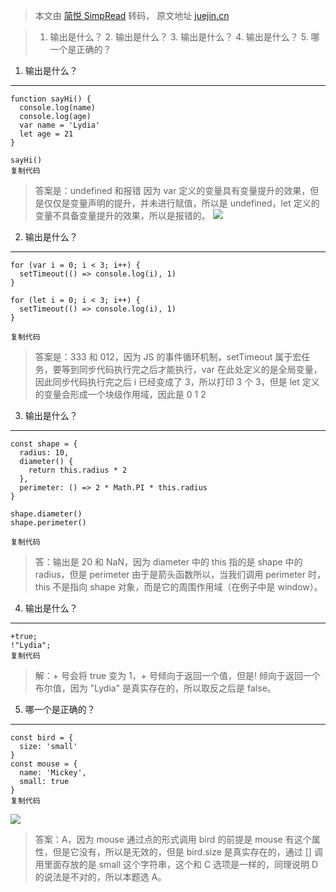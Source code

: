 > 本文由 [简悦 SimpRead](http://ksria.com/simpread/) 转码， 原文地址 [juejin.cn](https://juejin.cn/post/6966781111888265253)

> 1. 输出是什么？ 2. 输出是什么？ 3. 输出是什么？ 4. 输出是什么？ 5. 哪一个是正确的？

1. 输出是什么？
---------

```
function sayHi() {
  console.log(name)
  console.log(age)
  var name = 'Lydia'
  let age = 21
}

sayHi()
复制代码
```

> 答案是：undefined 和报错 因为 var 定义的变量具有变量提升的效果，但是仅仅是变量声明的提升，并未进行赋值，所以是 undefined，let 定义的变量不具备变量提升的效果，所以是报错的。 ![](https://p3-juejin.byteimg.com/tos-cn-i-k3u1fbpfcp/506807e62e77477b9c40c3ac861547d2~tplv-k3u1fbpfcp-zoom-1.image)

2. 输出是什么？
---------

```
for (var i = 0; i < 3; i++) {
  setTimeout(() => console.log(i), 1)
}

for (let i = 0; i < 3; i++) {
  setTimeout(() => console.log(i), 1)
}

复制代码
```

> 答案是：333 和 012，因为 JS 的事件循环机制，setTimeout 属于宏任务，要等到同步代码执行完之后才能执行，var 在此处定义的是全局变量，因此同步代码执行完之后 i 已经变成了 3，所以打印 3 个 3，但是 let 定义的变量会形成一个块级作用域，因此是 0 1 2

3. 输出是什么？
---------

```
const shape = {
  radius: 10,
  diameter() {
    return this.radius * 2
  },
  perimeter: () => 2 * Math.PI * this.radius
}

shape.diameter()
shape.perimeter()

复制代码
```

> 答：输出是 20 和 NaN，因为 diameter 中的 this 指的是 shape 中的 radius，但是 perimeter 由于是箭头函数所以，当我们调用 perimeter 时，this 不是指向 shape 对象，而是它的周围作用域（在例子中是 window）。

4. 输出是什么？
---------

```
+true;
!"Lydia";
复制代码
```

> 解：+ 号会将 true 变为 1，+ 号倾向于返回一个值，但是! 倾向于返回一个布尔值，因为 "Lydia" 是真实存在的，所以取反之后是 false。

5. 哪一个是正确的？
-----------

```
const bird = {
  size: 'small'
}
const mouse = {
  name: 'Mickey',
  small: true
}
复制代码
```

![](https://p3-juejin.byteimg.com/tos-cn-i-k3u1fbpfcp/7095828f8b6a4b268cbda2f1e81edcbe~tplv-k3u1fbpfcp-zoom-1.image)

> 答案：A，因为 mouse 通过点的形式调用 bird 的前提是 mouse 有这个属性，但是它没有，所以是无效的，但是 bird.size 是真实存在的，通过 [] 调用里面存放的是 small 这个字符串，这个和 C 选项是一样的，同理说明 D 的说法是不对的，所以本题选 A。